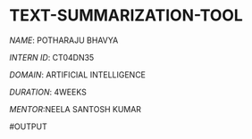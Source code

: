 # TEXT-SUMMARIZATION-TOOL
*NAME*: POTHARAJU BHAVYA

*INTERN ID*: CT04DN35

*DOMAIN*: ARTIFICIAL INTELLIGENCE

*DURATION*: 4WEEKS

*MENTOR*:NEELA SANTOSH KUMAR

#OUTPUT
